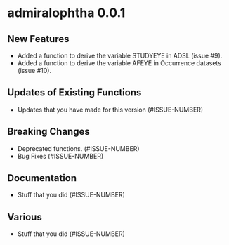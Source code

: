 # admiralophtha 0.0.1

## New Features

- Added a function to derive the variable STUDYEYE in ADSL (issue #9).
- Added a function to derive the variable AFEYE in Occurrence datasets (issue #10).

## Updates of Existing Functions

 - Updates that you have made for this version (#ISSUE-NUMBER)

## Breaking Changes

 - Deprecated functions. (#ISSUE-NUMBER)
 - Bug Fixes (#ISSUE-NUMBER)

## Documentation

 - Stuff that you did (#ISSUE-NUMBER)

## Various

 - Stuff that you did (#ISSUE-NUMBER)

